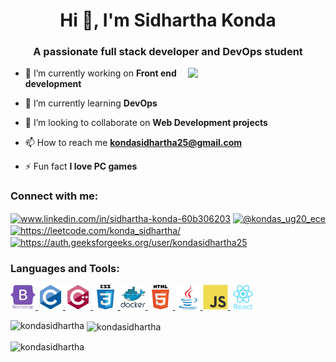 <h1 align="center">Hi 👋, I'm Sidhartha Konda</h1>
<h3 align="center">A passionate full stack developer and DevOps student</h3>

<a href="" target="_blank"><img align='right' src="readme_banner.gif" width="220" height="auto"></a>
- 🔭 I’m currently working on **Front end development**

- 🌱 I’m currently learning **DevOps**

- 👯 I’m looking to collaborate on **Web Development projects**

- 📫 How to reach me **kondasidhartha25@gmail.com**

- ⚡ Fun fact **I love PC games**



<h3 align="left">Connect with me:</h3>
<p align="left">
<a href="https://linkedin.com/in/www.linkedin.com/in/sidhartha-konda-60b306203" target="blank"><img align="center" src="https://raw.githubusercontent.com/rahuldkjain/github-profile-readme-generator/master/src/images/icons/Social/linked-in-alt.svg" alt="www.linkedin.com/in/sidhartha-konda-60b306203" height="30" width="40" /></a>
<a href="https://www.hackerrank.com/@kondas_ug20_ece" target="blank"><img align="center" src="https://raw.githubusercontent.com/rahuldkjain/github-profile-readme-generator/master/src/images/icons/Social/hackerrank.svg" alt="@kondas_ug20_ece" height="30" width="40" /></a>
<a href="https://www.leetcode.com/https://leetcode.com/konda_sidhartha/" target="blank"><img align="center" src="https://raw.githubusercontent.com/rahuldkjain/github-profile-readme-generator/master/src/images/icons/Social/leet-code.svg" alt="https://leetcode.com/konda_sidhartha/" height="30" width="40" /></a>
<a href="https://auth.geeksforgeeks.org/user/https://auth.geeksforgeeks.org/user/kondasidhartha25" target="blank"><img align="center" src="https://raw.githubusercontent.com/rahuldkjain/github-profile-readme-generator/master/src/images/icons/Social/geeks-for-geeks.svg" alt="https://auth.geeksforgeeks.org/user/kondasidhartha25" height="30" width="40" /></a>
</p>

<h3 align="left">Languages and Tools:</h3>
<p align="left"> <a href="https://getbootstrap.com" target="_blank" rel="noreferrer"> <img src="https://raw.githubusercontent.com/devicons/devicon/master/icons/bootstrap/bootstrap-plain-wordmark.svg" alt="bootstrap" width="40" height="40"/> </a> <a href="https://www.cprogramming.com/" target="_blank" rel="noreferrer"> <img src="https://raw.githubusercontent.com/devicons/devicon/master/icons/c/c-original.svg" alt="c" width="40" height="40"/> </a> <a href="https://www.w3schools.com/cpp/" target="_blank" rel="noreferrer"> <img src="https://raw.githubusercontent.com/devicons/devicon/master/icons/cplusplus/cplusplus-original.svg" alt="cplusplus" width="40" height="40"/> </a> <a href="https://www.w3schools.com/css/" target="_blank" rel="noreferrer"> <img src="https://raw.githubusercontent.com/devicons/devicon/master/icons/css3/css3-original-wordmark.svg" alt="css3" width="40" height="40"/> </a> <a href="https://www.docker.com/" target="_blank" rel="noreferrer"> <img src="https://raw.githubusercontent.com/devicons/devicon/master/icons/docker/docker-original-wordmark.svg" alt="docker" width="40" height="40"/> </a> <a href="https://www.w3.org/html/" target="_blank" rel="noreferrer"> <img src="https://raw.githubusercontent.com/devicons/devicon/master/icons/html5/html5-original-wordmark.svg" alt="html5" width="40" height="40"/> </a> <a href="https://www.java.com" target="_blank" rel="noreferrer"> <img src="https://raw.githubusercontent.com/devicons/devicon/master/icons/java/java-original.svg" alt="java" width="40" height="40"/> </a> <a href="https://developer.mozilla.org/en-US/docs/Web/JavaScript" target="_blank" rel="noreferrer"> <img src="https://raw.githubusercontent.com/devicons/devicon/master/icons/javascript/javascript-original.svg" alt="javascript" width="40" height="40"/> </a> <a href="https://reactjs.org/" target="_blank" rel="noreferrer"> <img src="https://raw.githubusercontent.com/devicons/devicon/master/icons/react/react-original-wordmark.svg" alt="react" width="40" height="40"/> </a> </p>

<p><img align="left" src="https://github-readme-stats.vercel.app/api/top-langs?username=kondasidhartha&show_icons=true&locale=en&layout=compact" alt="kondasidhartha" /></p>

<p>&nbsp;<img align="center" src="https://github-readme-stats.vercel.app/api?username=kondasidhartha&show_icons=true&locale=en" alt="kondasidhartha" /></p>

<p><img align="center" src="https://github-readme-streak-stats.herokuapp.com/?user=kondasidhartha&" alt="kondasidhartha" /></p>


